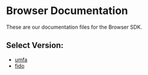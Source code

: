 # Browser Documentation

These are our documentation files for the Browser SDK.

## Select Version:
- [umfa](./umfa)
- [fido](./fido)

